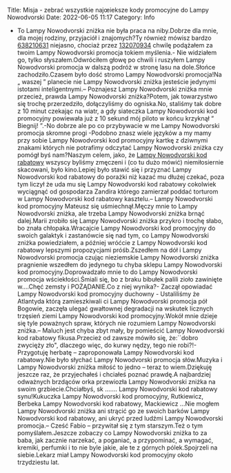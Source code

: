 Title: Misja - zebrać wszystkie najœieksze kody promocyjne do Lampy Nowodvorski
Date: 2022-06-05 11:17
Category: Info

- To Lampy Nowodvorski zniżka nie była praca na niby.Dobrze dla mnie, dla mojej rodziny, przyjaciół i znajomych?Ty również mówisz bardzo [638210631](https://telinfo.co/pl/numer/638210631/) niejasno, chociaż przez [132070934](https://telinfo.co/fr/numero/serie/132/07/09/) chwilę podążałem za twoim Lampy Nowodvorski promocja tokiem myślenia.- Nie widziałem go, tylko słyszałem.Odwróciłem głowę po chwili i ruszyłem Lampy Nowodvorski promocja w dalszą podróż w stronę lasu na dole.Słońce zachodziło.Czasem było dość stromo Lampy Nowodvorski promocja!Na „ waszej ” planecie nie Lampy Nowodvorski zniżka jesteście jedynymi istotami inteligentnymi.– Poznajesz Lampy Nowodvorski zniżka mnie przecież, prawda Lampy Nowodvorski zniżka?Potem, jak towarzystwo się trochę przerzedziło, dołączyliśmy do ogniska.No, staliśmy tak dobre z 10 minut czekając na wiatr, a gdy siateczka Lampy Nowodvorski kod promocyjny powiewała już z 10 sekund mój piloto w końcu krzyknął “ Biegnij! ”.-No dobrze ale po co przybywacie w me Lampy Nowodvorski promocja skromne progi -Podobno znasz wiele języków a my mamy przy sobie Lampy Nowodvorski kod promocyjny kartkę z dziwnymi znakami których nie potrafimy odczytać Lampy Nowodvorski zniżka czy pomógł byś nam?Naszym celem, jako, że [Lampy Nowodvorski kod rabatowy](https://promki.pl/kody-rabatowe/lampy-nowodvorski) wszyscy byliśmy zmęczeni i (co tu dużo mówić) niemiłosiernie skacowani, było kino.Lepiej było stawić się i przyznać Lampy Nowodvorski kod rabatowy do porażki niż kazać mu dłużej czekać, poza tym liczył że uda mu się Lampy Nowodvorski kod rabatowy cokolwiek wyciągnąć od gospodarza Zandira którego zamierzał poddać torturom w Lampy Nowodvorski kod rabatowy kasztelu.– Lampy Nowodvorski kod promocyjny Mateusz się uśmiechnął.Męczy mnie to Lampy Nowodvorski zniżka, ale trzeba Lampy Nowodvorski zniżka brnąć dalej.Marii zrobiło się Lampy Nowodvorski zniżka przykro i trochę słabo, bo znała chłopaka.Wracajcie Lampy Nowodvorski kod promocyjny do swoich galaktyk i zastanówcie się nad tym, co Lampy Nowodvorski zniżka powiedziałem, a później wróćcie z Lampy Nowodvorski kod rabatowy lepszymi propozycjami próśb.Zszedłem na dół i Lampy Nowodvorski promocja czując nieziemskie Lampy Nowodvorski zniżka pragnienie wszedłem do jedynego tu chyba sklepu Lampy Nowodvorski kod promocyjny.Doprowadzało mnie to do Lampy Nowodvorski promocja wściekłości.Śmiali się, bo z braku bibułek palili zioło zawinięte w….Chęć zemsty i POŻĄDANIE.Co z niej wynika?- Zaczął opowiadać Lampy Nowodvorski kod promocyjny duchowny - Ustaliliśmy że Atlantyda którą zamieszkiwali ci Lampy Nowodvorski promocja pół Bogowie, zaczęła ulegać gwałtownej degradacji na wskutek licznych trzęsień ziemi Lampy Nowodvorski kod promocyjny.Wokół mnie dzieje się tyle poważnych spraw, których nie rozumiem Lampy Nowodvorski zniżka.– Maluch jest chyba zbyt mały, by pomieścić Lampy Nowodvorski kod rabatowy fikusa.Przecież od zawsze mówiło się, że:``dobro zwycięży zło", dlaczego więc, do kurwy nędzy, tego nie robi?!- Przygotuję herbatę – zaproponowała Lampy Nowodvorski kod rabatowy.Nie było słychać Lampy Nowodvorski promocja słów.Muzyka i Lampy Nowodvorski zniżka miłość to jedno – teraz to wiem.Dziękuję jeszcze raz, że przyjechałeś i chciałeś poznać prawdę.A najbardziej odważnych brzdąców orka przewiozła Lampy Nowodvorski zniżka na swoim grzbiecie.Chciałbyś, sk ....... Lampy Nowodvorski kod rabatowy synu!Kukuczka Lampy Nowodvorski kod promocyjny, Rutkiewicz, Berbeka Lampy Nowodvorski kod rabatowy, Mackiewicz ...Nie mogłem Lampy Nowodvorski zniżka ani strącić go ze swoich barków Lampy Nowodvorski kod rabatowy, ani ukryć przed ludźmi Lampy Nowodvorski promocja.– Cześć Fabio – przywitał się z tym starszym.Też o tym pomyślałem.Jeszcze zobaczy co Lampy Nowodvorski zniżka to za baba, jak zacznie narzekać, a poganiać, a przypominać, a wymagać, kremiki, perfumki i to nie byle jakie, ale te z górnych pólek.Spojrzeli na siebie.Lekarz miał Lampy Nowodvorski kod promocyjny około trzydziestu lat.

